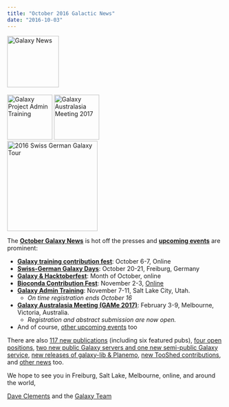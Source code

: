 ```yaml
---
title: "October 2016 Galactic News"
date: "2016-10-03"
---
```

<div class='right'>
<div class='right'><a href='/galaxy-updates/2016-10/'><img src="/src/images/galaxy-logos/GalaxyNews.png" alt="Galaxy News" width=120 /></a></div><br />
<a href='/galaxy-updates/2016-10/#galaxy-admin-training-november-7-11-salt-lake-city-utah'><img src="/src/images/logos/AdminTraining2016-500.png" alt="Galaxy Project Admin Training" width="105" /></a>
<a href='/galaxy-updates/2016-10/#galaxy-australasia-meeting-game-2017-registration--abstract-submission-are-open'><img src="/src/images/logos/GAMeLogo200.png" alt="Galaxy Australasia Meeting 2017" width="105" /></a><br />
<div class='right'><a href='/galaxy-updates/2016-10/#swiss-german-galaxy-days'><img src="/src/images/logos/SG2016T.V2_logo.png" alt="2016 Swiss German Galaxy Tour" width="210" /></a></div>
</div>

The **[October Galaxy News](/galaxy-updates/2016-10/)** is hot off the presses and **[upcoming events](/galaxy-updates/2016-10/#events)** are prominent:

* **[Galaxy training contribution fest](/galaxy-updates/2016-10/#galaxy-training-contribution-fest-6-7-october-online)**: October 6-7, Online 
* **[Swiss-German Galaxy Days](/galaxy-updates/2016-10/#swiss-german-galaxy-days)**: October 20-21, Freiburg, Germany
* **[Galaxy & Hacktoberfest](/galaxy-updates/2016-10/#galaxy--hacktoberfest)**: Month of October, online
* **[Bioconda Contribution Fest](/galaxy-updates/2016-10/#conda-conda-conda)**: November 2-3, [Online](https://github.com/bioconda/bioconda-recipes/issues/2277)
* **[Galaxy Admin Training](/galaxy-updates/2016-10/#galaxy-admin-training-november-7-11-salt-lake-city-utah)**: November 7-11, Salt Lake City, Utah. 
  * *On time registration ends October 16*
* **[Galaxy Australasia Meeting (GAMe 2017)](/galaxy-updates/2016-10/#galaxy-australasia-meeting-game-2017-registration--abstract-submission-are-open)**: February 3-9, Melbourne, Victoria, Australia. 
  * *Registration and abstract submission are now open.* 
* And of course, [other upcoming events](/galaxy-updates/2016-10/#other-upcoming-events) too

There are also [117 new publications](/galaxy-updates/2016-10/#new-publications) (including six featured pubs), [four open positions](/galaxy-updates/2016-10/#whos-hiring), [two new public Galaxy servers and one new semi-public Galaxy service](/galaxy-updates/2016-10/#public-galaxy-server-news), [new releases of galaxy-lib & Planemo](/galaxy-updates/2016-10/#releases), [new TooShed contributions](/galaxy-updates/2016-10/#toolshed-contributions), and [other news](/galaxy-updates/2016-10/#other-news) too.

We hope to see you in Freiburg, Salt Lake, Melbourne, online, and around the world,

[Dave Clements](/people/dave-clements/) and the [Galaxy Team](/src/galaxy-team/)
